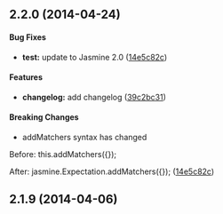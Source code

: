 <a name="2.2.0"></a>
## 2.2.0 (2014-04-24)


#### Bug Fixes

* **test:** update to Jasmine 2.0 ([14e5c82c](https://github.com/CaryLandholt/AngularFun.git/commit/14e5c82c9460d992a5f3ba5b360efb17a55ac5e1))


#### Features

* **changelog:** add changelog ([39c2bc31](https://github.com/CaryLandholt/AngularFun.git/commit/39c2bc3134c2a2bb06e9f95d6836fe2c6d0eeb14))


#### Breaking Changes

* addMatchers syntax has changed

Before:
this.addMatchers({});

After:
jasmine.Expectation.addMatchers({});
 ([14e5c82c](https://github.com/CaryLandholt/AngularFun.git/commit/14e5c82c9460d992a5f3ba5b360efb17a55ac5e1))


<a name="2.1.9"></a>
## 2.1.9  (2014-04-06)